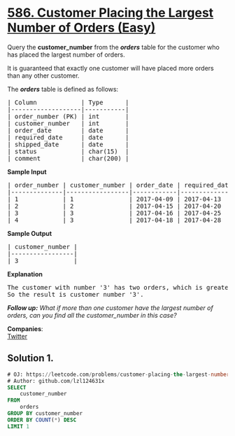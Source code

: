 # [586. Customer Placing the Largest Number of Orders (Easy)](https://leetcode.com/problems/customer-placing-the-largest-number-of-orders/)

<p>Query the <b>customer_number</b> from the <b><i>orders</i></b> table for the customer who has placed the largest number of orders.</p>

<p>It is guaranteed that exactly one customer will have placed more orders than any other customer.</p>

<p>The <b><i>orders</i></b> table is defined as follows:</p>

<pre>| Column            | Type      |
|-------------------|-----------|
| order_number (PK) | int       |
| customer_number   | int       |
| order_date        | date      |
| required_date     | date      |
| shipped_date      | date      |
| status            | char(15)  |
| comment           | char(200) |
</pre>

<p><b>Sample Input</b></p>
<pre>| order_number | customer_number | order_date | required_date | shipped_date | status | comment |
|--------------|-----------------|------------|---------------|--------------|--------|---------|
| 1            | 1               | 2017-04-09 | 2017-04-13    | 2017-04-12   | Closed |         |
| 2            | 2               | 2017-04-15 | 2017-04-20    | 2017-04-18   | Closed |         |
| 3            | 3               | 2017-04-16 | 2017-04-25    | 2017-04-20   | Closed |         |
| 4            | 3               | 2017-04-18 | 2017-04-28    | 2017-04-25   | Closed |         |
</pre>

<p><b>Sample Output</b></p>
<pre>| customer_number |
|-----------------|
| 3               |
</pre>

<p><b>Explanation</b></p>
<pre>The customer with number '3' has two orders, which is greater than either customer '1' or '2' because each of them  only has one order. <br>So the result is customer_number '3'.
</pre>

<p><i><b>Follow up:</b> What if more than one customer have the largest number of orders, can you find all the customer_number in this case?</i></p>

**Companies**:  
[Twitter](https://leetcode.com/company/twitter)

## Solution 1.

```sql
# OJ: https://leetcode.com/problems/customer-placing-the-largest-number-of-orders/
# Author: github.com/lzl124631x
SELECT
    customer_number
FROM
    orders
GROUP BY customer_number
ORDER BY COUNT(*) DESC
LIMIT 1
```